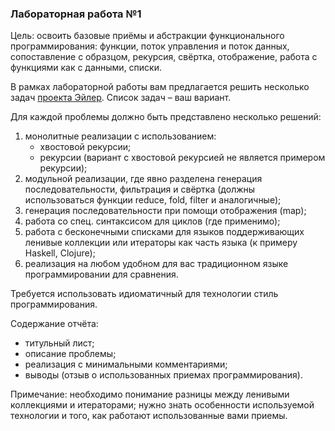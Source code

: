 ### Лабораторная работа №1

Цель: освоить базовые приёмы и абстракции функционального программирования: функции, поток управления и поток данных, сопоставление с образцом, рекурсия, свёртка, отображение, работа с функциями как с данными, списки.

В рамках лабораторной работы вам предлагается решить несколько задач [проекта Эйлер](https://projecteuler.net/archives). Список задач – ваш вариант.

Для каждой проблемы должно быть представлено несколько решений:
1. монолитные реализации с использованием:
    - хвостовой рекурсии;
    - рекурсии (вариант с хвостовой рекурсией не является примером рекурсии);
2. модульной реализации, где явно разделена генерация последовательности, фильтрация и свёртка (должны использоваться функции reduce, fold, filter и аналогичные);
3. генерация последовательности при помощи отображения (map);
4. работа со спец. синтаксисом для циклов (где применимо);
5. работа с бесконечными списками для языков поддерживающих ленивые коллекции или итераторы как часть языка (к примеру Haskell, Clojure);
6. реализация на любом удобном для вас традиционном языке программировании для сравнения.

Требуется использовать идиоматичный для технологии стиль программирования.

Содержание отчёта:
- титульный лист;
- описание проблемы;
- реализация с минимальными комментариями;
- выводы (отзыв о использованных приемах программирования).

Примечание: необходимо понимание разницы между ленивыми коллекциями и итераторами; нужно знать особенности используемой технологии и того, как работают использованные вами приемы.
